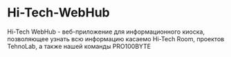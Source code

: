 # Hi-Tech-WebHub
Hi-Tech WebHub - веб-приложение для информационного киоска, позволяющее узнать всю информацию касаемо Hi-Tech Room, проектов TehnoLab, а также нашей команды PRO100BYTE
